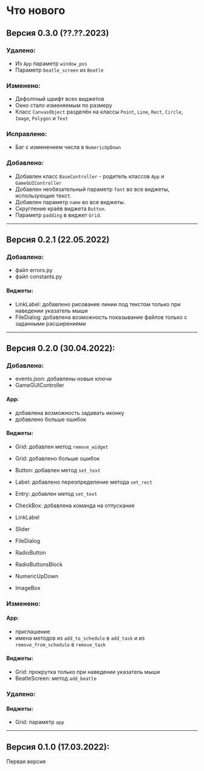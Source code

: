 # Что нового

## Версия 0.3.0 (??.??.2023)
### Удалено:
 + Из `App` параметр `window_pos`
 + Параметр `beatle_screen` из `Beatle`

### Изменено:
 + Дефолтный шрифт всех виджетов
 + Окно стало изменяемым по размеру
 + Класс `CanvasObject` разделён на классы `Point`, `Line`, `Rect`, `Circle`, `Image`, `Polygon` и `Text`

### Исправлено:
 + Баг с изменением числа в `NumericUpDown`

### Добавлено:
 + Добавлен класс `BaseController` - родитель классов `App` и `GameGUIController`
 + Добавлен необязательный параметр `font` во все виджеты, использующие текст.
 + Добавлен параметр `name` во все виджеты.
 + Скругление краёв виджета `Button`.
 + Параметр `padding` в виджет `Grid`.

---

## Версия 0.2.1 (22.05.2022)
### Добавлено:
 + файл errors.py
 + файл constants.py

#### Виджеты:
 + LinkLabel: добавлено рисование линии под текстом только при наведении указатель мыши
 + FileDialog: добавлена возможность показывание файлов только с заданными расширениями

---

## Версия 0.2.0 (30.04.2022):
### Добавлено:
 + events.json: добавлены новые ключи
 + GameGUIController

#### App:
 + добавлена возможность задавать иконку
 + добавлено больше ошибок

#### Виджеты:
 + Grid: добавлен метод `remove_widget`
 + Grid: добавлено больше ошибок
 + Button: добавлен метод `set_text`
 + Label: добавлено переопределение метода `set_rect`
 + Entry: добавлен метод `set_text`
 + CheckBox: добавлена команда на отпускание


 + LinkLabel
 + Slider
 + FileDialog
 + RadioButton
 + RadioButtonsBlock
 + NumericUpDown
 + ImageBox

### Изменено:

#### App:
 + приглашение
 + имена методов из `add_to_schedule` в `add_task` и из `remove_from_schedule` в `remove_task`

#### Виджеты:
 + Grid: прокрутка только при наведении указатель мыши
 + BeatleScreen: метод `add_beatle`

### Удалено:
#### Виджеты:
 + Grid: параметр `app`

---

## Версия 0.1.0 (17.03.2022):
Первая версия
